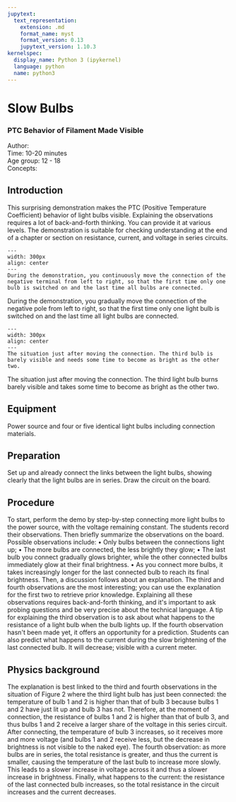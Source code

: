 ```yaml
---
jupytext:
  text_representation:
    extension: .md
    format_name: myst
    format_version: 0.13
    jupytext_version: 1.10.3
kernelspec:
  display_name: Python 3 (ipykernel)
  language: python
  name: python3
---
```


# Slow Bulbs
### PTC Behavior of Filament Made Visible


Author:     \
Time:	 10-20 minutes 	\
Age group:	12 - 18\
Concepts:	

## Introduction

This surprising demonstration makes the PTC (Positive Temperature Coefficient) behavior of light bulbs visible. Explaining the observations requires a lot of back-and-forth thinking. You can provide it at various levels. The demonstration is suitable for checking understanding at the end of a chapter or section on resistance, current, and voltage in series circuits.

```{figure} demo85_figure1.JPG
---
width: 300px
align: center
---
During the demonstration, you continuously move the connection of the negative terminal from left to right, so that the first time only one bulb is switched on and the last time all bulbs are connected.
```


During the demonstration, you gradually move the connection of the negative pole from left to right, so that the first time only one light bulb is switched on and the last time all light bulbs are connected.

```{figure} demo85_figure2.JPG
---
width: 300px
align: center
---
The situation just after moving the connection. The third bulb is barely visible and needs some time to become as bright as the other two.
```

The situation just after moving the connection. The third light bulb burns barely visible and takes some time to become as bright as the other two.


## Equipment

Power source and four or five identical light bulbs including connection materials.

## Preparation
Set up and already connect the links between the light bulbs, showing clearly that the light bulbs are in series. Draw the circuit on the board.

## Procedure
To start, perform the demo by step-by-step connecting more light bulbs to the power source, with the voltage remaining constant. The students record their observations. Then briefly summarize the observations on the board. Possible observations include:
• Only bulbs between the connections light up;
• The more bulbs are connected, the less brightly they glow;
• The last bulb you connect gradually glows brighter, while the other connected bulbs immediately glow at their final brightness.
• As you connect more bulbs, it takes increasingly longer for the last connected bulb to reach its final brightness.
Then, a discussion follows about an explanation. The third and fourth observations are the most interesting; you can use the explanation for the first two to retrieve prior knowledge. Explaining all these observations requires back-and-forth thinking, and it's important to ask probing questions and be very precise about the technical language. A tip for explaining the third observation is to ask about what happens to the resistance of a light bulb when the bulb lights up. If the fourth observation hasn't been made yet, it offers an opportunity for a prediction. Students can also predict what happens to the current during the slow brightening of the last connected bulb. It will decrease; visible with a current meter.


## Physics background
The explanation is best linked to the third and fourth observations in the situation of Figure 2 where the third light bulb has just been connected: the temperature of bulb 1 and 2 is higher than that of bulb 3 because bulbs 1 and 2 have just lit up and bulb 3 has not. Therefore, at the moment of connection, the resistance of bulbs 1 and 2 is higher than that of bulb 3, and thus bulbs 1 and 2 receive a larger share of the voltage in this series circuit. After connecting, the temperature of bulb 3 increases, so it receives more and more voltage (and bulbs 1 and 2 receive less, but the decrease in brightness is not visible to the naked eye). The fourth observation: as more bulbs are in series, the total resistance is greater, and thus the current is smaller, causing the temperature of the last bulb to increase more slowly. This leads to a slower increase in voltage across it and thus a slower increase in brightness. Finally, what happens to the current: the resistance of the last connected bulb increases, so the total resistance in the circuit increases and the current decreases.


